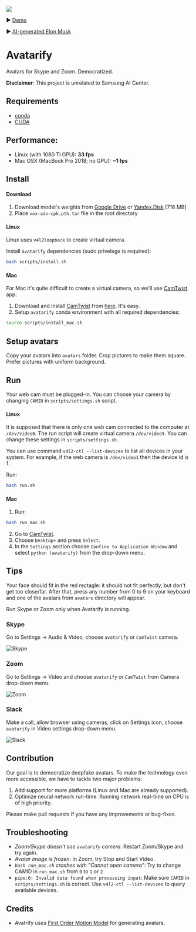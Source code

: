 ![](docs/mona.gif)

:arrow_forward: [Demo](https://youtu.be/Q7LFDT-FRzs) 

:arrow_forward: [AI-generated Elon Musk](https://youtu.be/lONuXGNqLO0)

# Avatarify

Avatars for Skype and Zoom. Democratized.

**Disclaimer**: This project is unrelated to Samsung AI Center.

## Requirements

* [conda](https://docs.conda.io/en/latest/miniconda.html)
* [CUDA](https://developer.nvidia.com/cuda-downloads)

## Performance:
- Linux (with 1080 Ti GPU): **33 fps**
- Mac OSX (MacBook Pro 2018; no GPU): **~1 fps**

## Install

#### Download
1. Download model's weights from [Google Drive](https://drive.google.com/file/d/1L8P-hpBhZi8Q_1vP2KlQ4N6dvlzpYBvZ/view) or [Yandex.Disk](https://yadi.sk/d/lEw8uRm140L_eQ/vox-adv-cpk.pth.tar) [716 MB]
2. Place `vox-adv-cpk.pth.tar` file in the root directory

#### Linux
Linux uses `v4l2loopback` to create virtual camera.

Install `avatarify` dependencies (sudo privelege is required):

```bash
bash scripts/install.sh
```

#### Mac
For Mac it's quite difficult to create a virtual camera, so we'll use [CamTwist](http://camtwiststudio.com) app:

1. Download and install [CamTwist](http://camtwiststudio.com) from [here](http://camtwiststudio.com/download). It's easy.
2. Setup `avatarify` conda environment with all required dependencies:
```bash
source scripts/install_mac.sh
```

## Setup avatars
Copy your avatars into `avatars` folder. Crop pictures to make them square. Prefer pictures with uniform background.

## Run
Your web cam must be plugged-in. You can choose your camera by changing `CAMID` in `scripts/settings.sh` script.

#### Linux
It is supposed that there is only one web cam connected to the computer at `/dev/video0`. The run script will create virtual camera `/dev/video9`. You can change these settings in `scripts/settings.sh`.

You can use command `v4l2-ctl --list-devices` to list all devices in your system. For example, if the web camera is `/dev/video1` then the device id is 1. 

Run:
```bash
bash run.sh
```

#### Mac
1. Run:
```bash
bash run_mac.sh
```
2. Go to [CamTwist](http://camtwiststudio.com).
3. Choose `Desktop+` and press `Select`.
4. In the `Settings` section choose `Confine to Application Window` and select `python (avatarify)` from the drop-down menu.


## Tips

Your face should fit in the red rectagle: it should not fit perfectly, but don't get too close/far. After that, press any number from 0 to 9 on your keyboard and one of the avatars from `avatars` directory will appear.

Run Skype or Zoom only when Avatarify is running.

### Skype

Go to Settings -> Audio & Video, choose `avatarify` or `CamTwist` camera.

![Skype](docs/skype.jpg)

### Zoom

Go to Settings -> Video and choose `avatarify` or `CamTwist` from Camera drop-down menu.

![Zoom](docs/zoom.jpg)

### Slack

Make a call, allow browser using cameras, click on Settings icon, choose `avatarify` in Video settings drop-down menu.

![Slack](docs/slack.jpg)


## Contribution

Our goal is to democratize deepfake avatars. To make the technology even more accessible, we have to tackle two major problems:

1. Add support for more platforms (Linux and Mac are already supported).
2. Optimize neural network run-time. Running network real-time on CPU is of high priority.

Please make pull requests if you have any improvements or bug-fixes.


## Troubleshooting

* *Zoom/Skype doesn't see `avatarify` camera*. Restart Zoom/Skype and try again.
* *Avatar image is frozen*: In Zoom, try Stop and Start Video.
* *`bash run_mac.sh` crashes with "Cannot open camera"*: Try to change CAMID in `run_mac.sh` from `0` to `1` or `2`
* `pipe:0: Invalid data found when processing input`: Make sure `CAMID` in `scripts/settings.sh` is correct. Use `v4l2-ctl --list-devices` to query available devices.


## Credits

- Avatrify uses [First Order Motion Model](https://github.com/AliaksandrSiarohin/first-order-model) for generating avatars.
